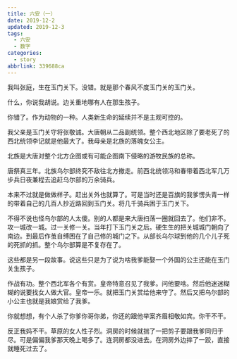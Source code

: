 ```yaml
---
title: 六安（一）
date: 2019-12-2
updated: 2019-12-3
tags:
  - 六安
  - 数字
categories:
  - story
abbrlink: 339688ca
---
```



我叫张庭，生在玉门关下。没错。就是那个春风不度玉门关的玉门关。

什么，你说我胡说。边关重地哪有人在那生孩子。

你错了。作为动物的一种。人类新生命的延续并不是主观可控的。
<!--more-->

我父亲是玉门关守将张敬诚。大唐朝从二品副统领。整个西北地区除了要老死了的西北统领李记就是他最大了。我母亲是北族的落魄女公主。

北族是大唐对整个北方企图或有可能企图南下侵略的游牧民族的总称。

唐祭真三年。北族乌尔部终究不敌往北方撤走。前西北统领冯和春带着西北军几万步兵日夜兼程去追赶乌尔部的万余骑兵。

本来不过就是做做样子。赶出关外也就算了。可是当时还是百旗的我爹愣头青一样的带着自己的几百人抄近路回到玉门关。将几千骑兵困于玉门关下。

不得不说也怪乌尔部的人太傻。别的人都是来大唐扫荡一圈就回去了。他们非不。攻一城改一城。过一关修一关。当年打下玉门关之后。硬生生的把关城城门朝向了南边。到最后作茧自缚困在了自己修的城门之下。从部长乌尔球到他的几个儿子死的死抓的抓。整个乌尔部算是不复存在了。

这些都是另一段故事。说这些只是为了说为啥我爹能娶一个外国的公主还能在玉门关生孩子。

作战有功。整个西北军各个有赏。皇帝特意召见了我爹。问他要啥。然后他迷迷糊糊的说要找女人做大官。皇帝一乐。就把玉门关赏给他来守了。然后又把乌尔部的小公主也就是我娘赏给了我爹。

你就想想，有个人杀了你爹你哥你弟，你还的跟他举案齐眉相敬如宾。你干不干。

反正我妈不干。草原的女人性子烈。洞房的时候就揣了一把剪子要跟我爹同归于尽。可是偏偏我爹那天晚上喝多了。连洞房都没进去。在洞房外边摔了一跤，直接就睡死过去了。
